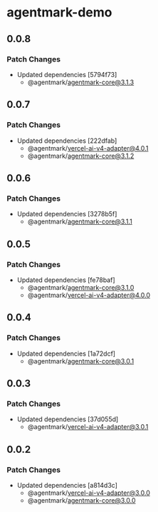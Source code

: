 # agentmark-demo

## 0.0.8

### Patch Changes

- Updated dependencies [5794f73]
  - @agentmark/agentmark-core@3.1.3

## 0.0.7

### Patch Changes

- Updated dependencies [222dfab]
  - @agentmark/vercel-ai-v4-adapter@4.0.1
  - @agentmark/agentmark-core@3.1.2

## 0.0.6

### Patch Changes

- Updated dependencies [3278b5f]
  - @agentmark/agentmark-core@3.1.1

## 0.0.5

### Patch Changes

- Updated dependencies [fe78baf]
  - @agentmark/agentmark-core@3.1.0
  - @agentmark/vercel-ai-v4-adapter@4.0.0

## 0.0.4

### Patch Changes

- Updated dependencies [1a72dcf]
  - @agentmark/agentmark-core@3.0.1

## 0.0.3

### Patch Changes

- Updated dependencies [37d055d]
  - @agentmark/vercel-ai-v4-adapter@3.0.1

## 0.0.2

### Patch Changes

- Updated dependencies [a814d3c]
  - @agentmark/vercel-ai-v4-adapter@3.0.0
  - @agentmark/agentmark-core@3.0.0
